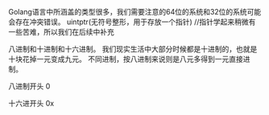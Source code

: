 Golang语言中所涵盖的类型很多，我们需要注意的64位的系统和32位的系统可能会存在冲突错误。
uintptr(无符号整形，用于存放一个指针) //指针学起来稍微有一些苦难，所以我们在后续中补充

八进制和十进制和十六进制。
我们现实生活中大部分时候都是十进制的，也就是十块花掉一元变成九元。
不同进制，按八进制来说则是八元多得到一元直接进制。

八进制开头 0

十六进开头 0x